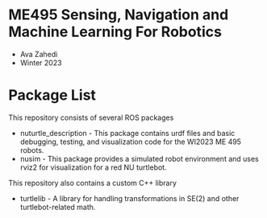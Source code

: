# ME495 Sensing, Navigation and Machine Learning For Robotics
* Ava Zahedi
* Winter 2023
# Package List
This repository consists of several ROS packages
- nuturtle_description - This package contains urdf files and basic debugging, testing, and visualization code for the WI2023 ME 495 robots.
- nusim - This package provides a simulated robot environment and uses rviz2 for visualization for a red NU turtlebot.

This repository also contains a custom C++ library
-  turtlelib - A library for handling transformations in SE(2) and other turtlebot-related math.